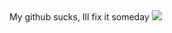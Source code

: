 <link rel="stylesheet" href="https://cdn.jsdelivr.net/gh/devicons/devicon@latest/devicon.min.css">
My github sucks, Ill fix it someday

<!---
castle88/castle88 is a ✨ special ✨ repository because its `README.md` (this file) appears on your GitHub profile.
You can click the Preview link to take a look at your changes.
--->
<img src='https://raw.githubusercontent.com/github/explore/80688e429a7d4ef2fca1e82350fe8e3517d3494d/topics/python/html5.png' />
